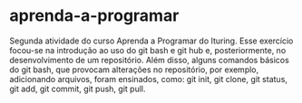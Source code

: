 # aprenda-a-programar
Segunda atividade do curso Aprenda a Programar do Ituring. 
Esse exercício focou-se na introdução ao uso do git bash e git hub e, posteriormente, no desenvolvimento de um repositório. 
Além disso, alguns comandos básicos do git bash, que provocam alterações no repositório, por exemplo, adicionando arquivos, foram ensinados, como: 
git init, 
git clone, 
git status, 
git add, 
git commit,
git push, 
git pull.
